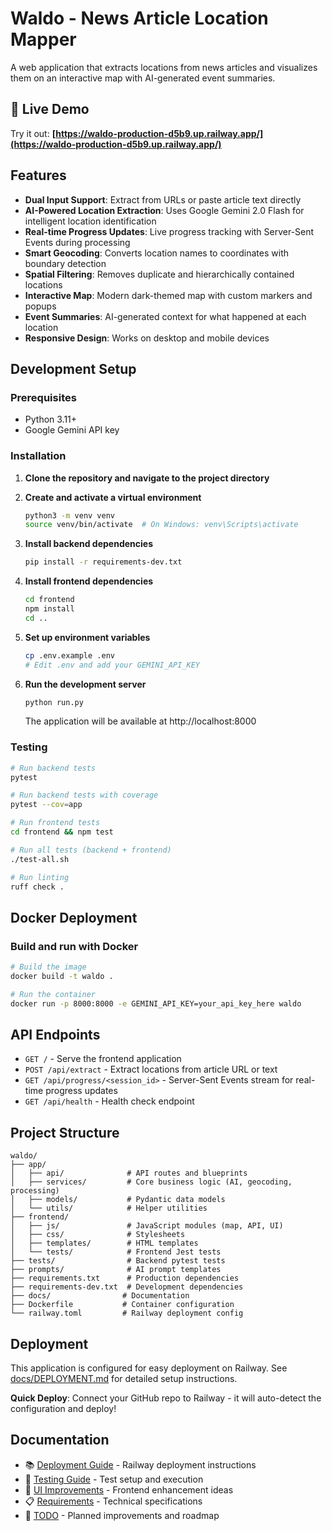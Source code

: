 # Waldo - News Article Location Mapper

A web application that extracts locations from news articles and visualizes them on an interactive map with AI-generated event summaries.

## 🚀 Live Demo

Try it out: **[https://waldo-production-d5b9.up.railway.app/](https://waldo-production-d5b9.up.railway.app/)**

## Features

- **Dual Input Support**: Extract from URLs or paste article text directly
- **AI-Powered Location Extraction**: Uses Google Gemini 2.0 Flash for intelligent location identification
- **Real-time Progress Updates**: Live progress tracking with Server-Sent Events during processing
- **Smart Geocoding**: Converts location names to coordinates with boundary detection
- **Spatial Filtering**: Removes duplicate and hierarchically contained locations
- **Interactive Map**: Modern dark-themed map with custom markers and popups
- **Event Summaries**: AI-generated context for what happened at each location
- **Responsive Design**: Works on desktop and mobile devices

## Development Setup

### Prerequisites

- Python 3.11+
- Google Gemini API key

### Installation

1. **Clone the repository and navigate to the project directory**

2. **Create and activate a virtual environment**
   ```bash
   python3 -m venv venv
   source venv/bin/activate  # On Windows: venv\Scripts\activate
   ```

3. **Install backend dependencies**
   ```bash
   pip install -r requirements-dev.txt
   ```

4. **Install frontend dependencies**
   ```bash
   cd frontend
   npm install
   cd ..
   ```

5. **Set up environment variables**
   ```bash
   cp .env.example .env
   # Edit .env and add your GEMINI_API_KEY
   ```

6. **Run the development server**
   ```bash
   python run.py
   ```
   The application will be available at http://localhost:8000

### Testing

```bash
# Run backend tests
pytest

# Run backend tests with coverage
pytest --cov=app

# Run frontend tests
cd frontend && npm test

# Run all tests (backend + frontend)
./test-all.sh

# Run linting
ruff check .
```

## Docker Deployment

### Build and run with Docker

```bash
# Build the image
docker build -t waldo .

# Run the container
docker run -p 8000:8000 -e GEMINI_API_KEY=your_api_key_here waldo
```

## API Endpoints

- `GET /` - Serve the frontend application
- `POST /api/extract` - Extract locations from article URL or text
- `GET /api/progress/<session_id>` - Server-Sent Events stream for real-time progress updates
- `GET /api/health` - Health check endpoint

## Project Structure

```
waldo/
├── app/
│   ├── api/              # API routes and blueprints
│   ├── services/         # Core business logic (AI, geocoding, processing)
│   ├── models/           # Pydantic data models
│   └── utils/            # Helper utilities
├── frontend/
│   ├── js/               # JavaScript modules (map, API, UI)
│   ├── css/              # Stylesheets
│   ├── templates/        # HTML templates
│   └── tests/            # Frontend Jest tests
├── tests/                # Backend pytest tests
├── prompts/              # AI prompt templates
├── requirements.txt      # Production dependencies
├── requirements-dev.txt  # Development dependencies
├── docs/                # Documentation
├── Dockerfile           # Container configuration
└── railway.toml         # Railway deployment config
```

## Deployment

This application is configured for easy deployment on Railway. See [docs/DEPLOYMENT.md](docs/DEPLOYMENT.md) for detailed setup instructions.

**Quick Deploy**: Connect your GitHub repo to Railway - it will auto-detect the configuration and deploy!

## Documentation

- 📚 [Deployment Guide](docs/DEPLOYMENT.md) - Railway deployment instructions
- 🧪 [Testing Guide](docs/TESTING.md) - Test setup and execution
- 🎨 [UI Improvements](docs/UI_IMPROVEMENTS.md) - Frontend enhancement ideas
- 📋 [Requirements](docs/REQUIREMENTS.md) - Technical specifications
- 📝 [TODO](docs/TODO.md) - Planned improvements and roadmap